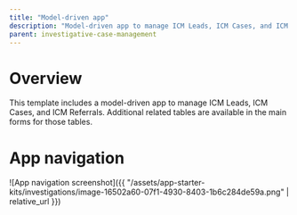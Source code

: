 ```yaml
---
title: "Model-driven app"
description: "Model-driven app to manage ICM Leads, ICM Cases, and ICM Referrals."
parent: investigative-case-management
---
```


# Overview

This template includes a model-driven app to manage ICM Leads, ICM Cases, and ICM Referrals. Additional related tables are available in the main forms for those tables.

# App navigation

![App navigation screenshot]({{ "/assets/app-starter-kits/investigations/image-16502a60-07f1-4930-8403-1b6c284de59a.png" | relative_url }})
